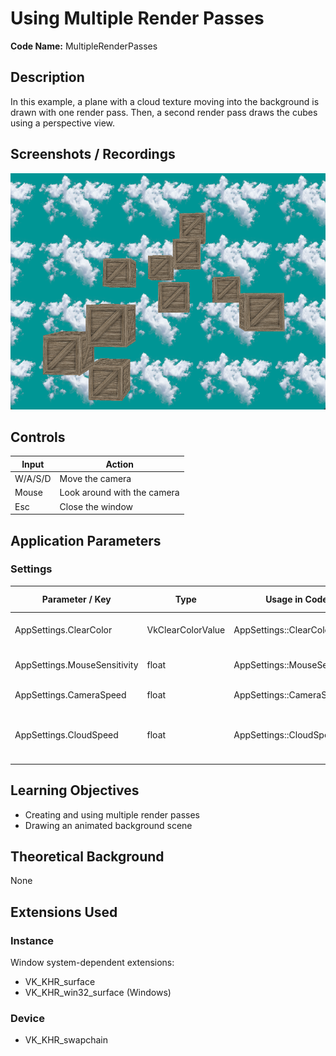 # Using Multiple Render Passes

**Code Name:** MultipleRenderPasses

## Description

In this example, a plane with a cloud texture moving into the background is drawn with one render pass. Then, a second render pass draws the cubes using a perspective view.

## Screenshots / Recordings

![](/Docs/ExampleMedia/Fundamentals/PipelinesAndPasses/MultipleRenderPasses.png?raw=true)

## Controls

| Input   | Action                      |
|---------|-----------------------------|
| W/A/S/D | Move the camera             |
| Mouse   | Look around with the camera |
| Esc     | Close the window            |

## Application Parameters

### Settings

| Parameter / Key              | Type              | Usage in Code                 | Description                              | Default Value |
|------------------------------|-------------------|-------------------------------|------------------------------------------|---------------|
| AppSettings.ClearColor       | VkClearColorValue | AppSettings::ClearColor       | Background color of the screen           |               |
| AppSettings.MouseSensitivity | float             | AppSettings::MouseSensitivity | Mouse sensitivity value                  |               |
| AppSettings.CameraSpeed      | float             | AppSettings::CameraSpeed      | Speed of the camera                      |               |
| AppSettings.CloudSpeed       | float             | AppSettings::CloudSpeed       | Moving speed of the clouds in background |               |


## Learning Objectives

- Creating and using multiple render passes
- Drawing an animated background scene

## Theoretical Background

None

## Extensions Used

### Instance

Window system-dependent extensions:
- VK_KHR_surface
- VK_KHR_win32_surface (Windows)

### Device

- VK_KHR_swapchain
